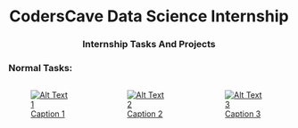 <h1 align="center">CodersCave Data Science Internship</h1>
<h3 align="center">Internship Tasks And Projects</h3>
<h3 align="left">Normal Tasks:</h3>

<div style="display: flex; gap: 20px;">
    <figure>
        <a href="image_url1">
            <img src="image_url1" alt="Alt Text 1">
        </a>
        <figcaption>
            <a href="image_caption_url1">Caption 1</a>
        </figcaption>
    </figure>
    <figure>
        <a href="image_url2">
            <img src="image_url2" alt="Alt Text 2">
        </a>
        <figcaption>
            <a href="image_caption_url2">Caption 2</a>
        </figcaption>
    </figure>
    <figure>
        <a href="image_url3">
            <img src="image_url3" alt="Alt Text 3">
        </a>
        <figcaption>
            <a href="image_caption_url3">Caption 3</a>
        </figcaption>
    </figure>
</div>


